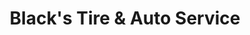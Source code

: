 ---
title: "Black's Tire & Auto Service"
url: /sanford/blacks-tire-und-auto-service/
shop: Reifen
---